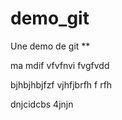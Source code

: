# demo_git
Une demo de git **

ma mdif
vfvfnvi
fvgfvdd

bjhbjhbjfzf
vjhfjbrfh
f rfh

dnjcidcbs
4jnjn
